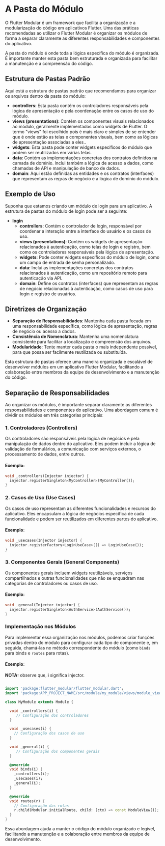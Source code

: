 
# A Pasta do Módulo

O Flutter Modular é um framework que facilita a organização e a modularização do código em aplicativos Flutter. Uma das práticas recomendadas ao utilizar o Flutter Modular é organizar os módulos de forma a separar claramente as diferentes responsabilidades e componentes do aplicativo.

A pasta do módulo é onde toda a lógica específica do módulo é organizada. É importante manter esta pasta bem estruturada e organizada para facilitar a manutenção e a compreensão do código.

## Estrutura de Pastas Padrão

Aqui está a estrutura de pastas padrão que recomendamos para organizar os arquivos dentro da pasta do módulo:

- **controllers**: Esta pasta contém os controladores responsáveis pela lógica de apresentação e pela coordenação entre os casos de uso do módulo.
- **views (presentations)**: Contém os componentes visuais relacionados ao módulo, geralmente implementados como widgets de Flutter. O termo "views" foi escolhido pois é mais claro e simples de se entender que é onde estão as telas e componentes visuais, bem como as lógicas de apresentação associadas a eles..
- **widgets**: Esta pasta pode conter widgets específicos do módulo que podem ser reutilizados em várias telas.
- **data**: Contém as implementações concretas dos contratos definidos na camada de domínio. Inclui também a lógica de acesso a dados, como chamadas de API e manipulação de banco de dados.
- **domain**: Aqui estão definidas as entidades e os contratos (interfaces) que representam as regras de negócio e a lógica de domínio do módulo.


## Exemplo de Uso

Suponha que estamos criando um módulo de login para um aplicativo. A estrutura de pastas do módulo de login pode ser a seguinte:

- **login**
  - **controllers**: Contém o controlador de login, responsável por coordenar a interação entre a interface do usuário e os casos de uso.
  - **views (presentations)**: Contém os widgets de apresentação relacionados à autenticação, como telas de login e registro, bem como os controladores responsáveis pela lógica de apresentação.
  - **widgets**: Pode conter widgets específicos do módulo de login, como um campo de entrada de senha personalizado.
  - **data**: Inclui as implementações concretas dos contratos relacionados à autenticação, como um repositório remoto para autenticação via API.
  - **domain**: Define os contratos (interfaces) que representam as regras de negócio relacionadas à autenticação, como casos de uso para login e registro de usuários.

## Diretrizes de Organização

- **Separação de Responsabilidades**: Mantenha cada pasta focada em uma responsabilidade específica, como lógica de apresentação, regras de negócio ou acesso a dados.
- **Consistência de Nomenclatura**: Mantenha uma nomenclatura consistente para facilitar a localização e compreensão dos arquivos.
- **Modularidade**: Tente manter cada pasta o mais independente possível, para que possa ser facilmente reutilizada ou substituída.

Esta estrutura de pastas oferece uma maneira organizada e escalável de desenvolver módulos em um aplicativo Flutter Modular, facilitando a colaboração entre membros da equipe de desenvolvimento e a manutenção do código.

## Separação de Responsabilidades
Ao organizar os módulos, é importante separar claramente as diferentes responsabilidades e componentes do aplicativo. Uma abordagem comum é dividir os módulos em três categorias principais:

### 1. Controladores (Controllers)
Os controladores são responsáveis pela lógica de negócios e pela manipulação de dados dentro do aplicativo. Eles podem incluir a lógica de validação de formulários, a comunicação com serviços externos, o processamento de dados, entre outros.

#### Exemplo:

```dart
void _controllers(Injector injector) {
  injector.registerSingleton<MyController>(MyController());
}
```

### 2. Casos de Uso (Use Cases)
Os casos de uso representam as diferentes funcionalidades e recursos do aplicativo. Eles encapsulam a lógica de negócios específica de cada funcionalidade e podem ser reutilizados em diferentes partes do aplicativo.

#### Exemplo:

```dart
void _usecases(Injector injector) {
  injector.registerFactory<LoginUseCase>(() => LoginUseCase());
}
```

### 3. Componentes Gerais (General Components)
Os componentes gerais incluem widgets reutilizáveis, serviços compartilhados e outras funcionalidades que não se enquadram nas categorias de controladores ou casos de uso.

#### Exemplo:

```dart
void _general(Injector injector) {
  injector.registerSingleton<AuthService>(AuthService());
}
```

### Implementação nos Módulos
Para implementar essa organização nos módulos, podemos criar funções privadas dentro do módulo para configurar cada tipo de componente e, em seguida, chamá-las no método correspondente do módulo (como `binds` para binds e `routes` para rotas).

#### Exemplo:


**NOTA:** observe que, i significa injector.

```dart

import 'package:flutter_modular/flutter_modular.dart';
import 'package:APP_PROJECT_NAME/src/module/my_module/views/module_view.dart';

class MyModule extends Module {

  void _controllers(i) {
     // Configuração dos controladores
  }

  void _usecases(i) {
    // Configuração dos casos de uso
  }

  void _general(i) {
     // Configuração dos componentes gerais
  }

  @override
  void binds(i) {
    _controllers(i);
    _usecases(i);
    _general(i);
  }

  @override
  void routes(r) {
    // Configuração das rotas
    r.child(Modular.initialRoute, child: (ctx) => const ModuleView());
  }
}

```

Essa abordagem ajuda a manter o código do módulo organizado e legível, facilitando a manutenção e a colaboração entre membros da equipe de desenvolvimento.
